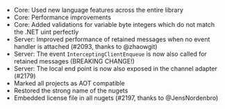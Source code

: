 * Core: Used new language features across the entire library
* Core: Performance improvements
* Core: Added validations for variable byte integers which do not match the .NET uint perfectly
* Server: Improved performance of retained messages when no event handler is attached (#2093, thanks to @zhaowgit)
* Server: The event `InterceptingClientEnqueue` is now also called for retained messages (BREAKING CHANGE!)
* Server: The local end point is now also exposed in the channel adapter (#2179)
* Marked all projects as AOT compatible
* Restored the strong name of the nugets
* Embedded license file in all nugets (#2197, thanks to @JensNordenbro)
